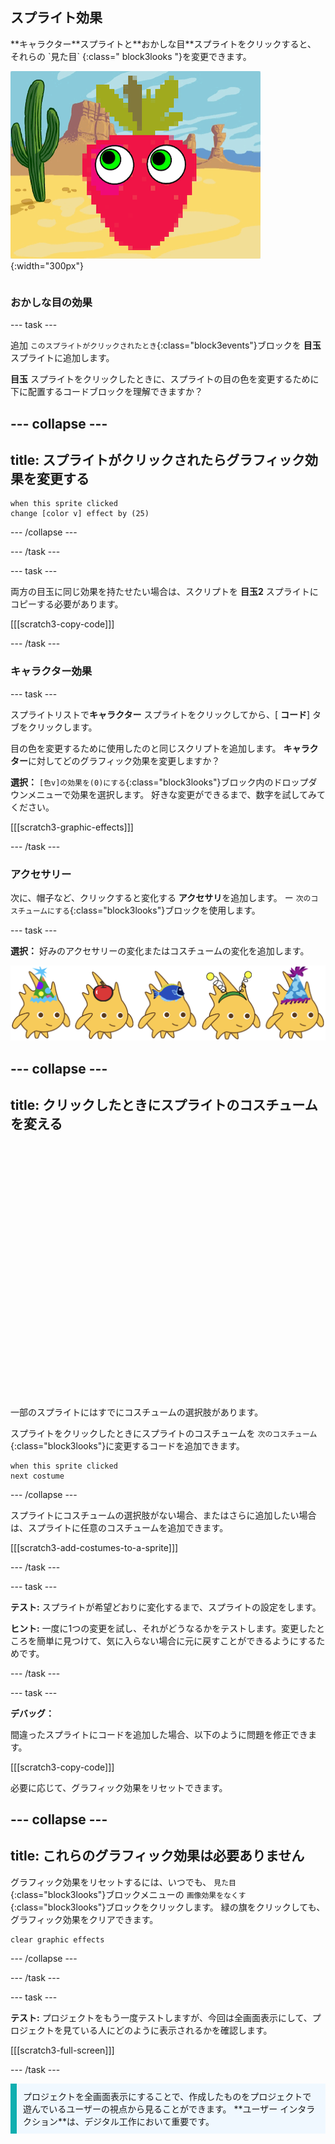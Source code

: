 ## スプライト効果

<div style="display: flex; flex-wrap: wrap">
<div style="flex-basis: 200px; flex-grow: 1; margin-right: 15px;">
**キャラクター**スプライトと**おかしな目**スプライトをクリックすると、それらの `見た目` {:class=" block3looks "}を変更できます。
</div>
<div>

![グラフィック効果のあるキャラクターと目](images/character-graphic-effects.png){:width="300px"}    

</div>
</div>

### おかしな目の効果

--- task ---

追加 `このスプライトがクリックされたとき`{:class="block3events"}ブロックを **目玉** スプライトに追加します。

**目玉** スプライトをクリックしたときに、スプライトの目の色を変更するために下に配置するコードブロックを理解できますか？

--- collapse ---
---
title: スプライトがクリックされたらグラフィック効果を変更する
---

```blocks3
when this sprite clicked  
change [color v] effect by (25)
```

--- /collapse ---

--- /task ---

--- task ---

両方の目玉に同じ効果を持たせたい場合は、スクリプトを **目玉2** スプライトにコピーする必要があります。

[[[scratch3-copy-code]]]

--- /task ---

### キャラクター効果

--- task ---

スプライトリストで**キャラクター** スプライトをクリックしてから、[ **コード**] タブをクリックします。

目の色を変更するために使用したのと同じスクリプトを追加します。 **キャラクター**に対してどのグラフィック効果を変更しますか？

**選択：** `[色v]の効果を(0)にする`{:class="block3looks"}ブロック内のドロップダウンメニューで効果を選択します。 好きな変更ができるまで、数字を試してみてください。

[[[scratch3-graphic-effects]]]

--- /task ---

### アクセサリー

次に、帽子など、クリックすると変化する **アクセサリ**を追加します。 ー `次のコスチュームにする`{:class="block3looks"}ブロックを使用します。

--- task ---

**選択：** 好みのアクセサリーの変化またはコスチュームの変化を追加します。

![アクセサリー付きのスプライト。](images/accessory-sprite.png)

--- collapse ---
---
title: クリックしたときにスプライトのコスチュームを変える
---
<div class="scratch-preview">
<iframe allowtransparency="true" width="485" height="402" src="" frameborder="0"></iframe>
</div>

一部のスプライトにはすでにコスチュームの選択肢があります。

スプライトをクリックしたときにスプライトのコスチュームを `次のコスチューム`{:class="block3looks"}に変更するコードを追加できます。

```blocks3
when this sprite clicked
next costume
```

--- /collapse ---

スプライトにコスチュームの選択肢がない場合、またはさらに追加したい場合は、スプライトに任意のコスチュームを追加できます。

[[[scratch3-add-costumes-to-a-sprite]]]

--- /task ---

--- task ---

**テスト:** スプライトが希望どおりに変化するまで、スプライトの設定をします。

**ヒント:** 一度に1つの変更を試し、それがどうなるかをテストします。変更したところを簡単に見つけて、気に入らない場合に元に戻すことができるようにするためです。

--- /task ---

--- task ---

**デバッグ：**

間違ったスプライトにコードを追加した場合、以下のように問題を修正できます。

[[[scratch3-copy-code]]]

必要に応じて、グラフィック効果をリセットできます。

--- collapse ---
---
title: これらのグラフィック効果は必要ありません
---

グラフィック効果をリセットするには、いつでも、 `見た目`{:class="block3looks"}ブロックメニューの `画像効果をなくす`{:class="block3looks"}ブロックをクリックします。 緑の旗をクリックしても、グラフィック効果をクリアできます。

```blocks3
clear graphic effects
```
--- /collapse ---

--- /task ---

--- task ---

**テスト:** プロジェクトをもう一度テストしますが、今回は全画面表示にして、プロジェクトを見ている人にどのように表示されるかを確認します。

[[[scratch3-full-screen]]]

--- /task ---

<p style="border-left: solid; border-width:10px; border-color: #0faeb0; background-color: aliceblue; padding: 10px;">
プロジェクトを全画面表示にすることで、作成したものをプロジェクトで遊んでいるユーザーの視点から見ることができます。 **ユーザー インタラクション**は、デジタル工作において重要です。 
</p>


